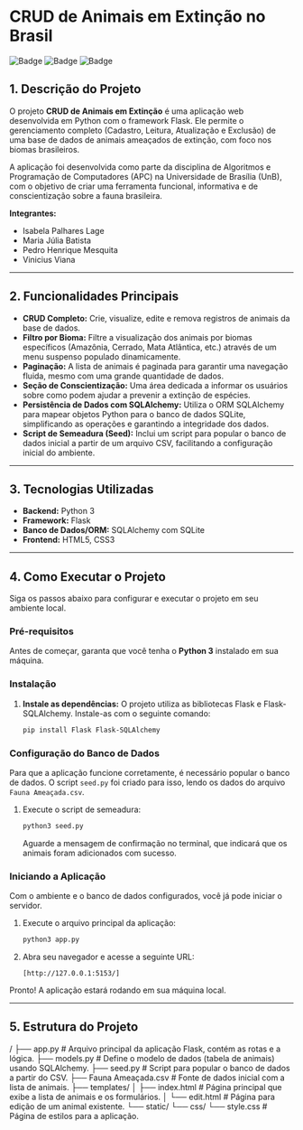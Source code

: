 # CRUD de Animais em Extinção no Brasil

![Badge](https://img.shields.io/badge/status-conclu%C3%ADdo-brightgreen)
![Badge](https://img.shields.io/badge/python-3.9%2B-blue)
![Badge](https://img.shields.io/badge/framework-Flask-black)

## 1. Descrição do Projeto

O projeto **CRUD de Animais em Extinção** é uma aplicação web desenvolvida em Python com o framework Flask. Ele permite o gerenciamento completo (Cadastro, Leitura, Atualização e Exclusão) de uma base de dados de animais ameaçados de extinção, com foco nos biomas brasileiros.

A aplicação foi desenvolvida como parte da disciplina de Algoritmos e Programação de Computadores (APC) na Universidade de Brasília (UnB), com o objetivo de criar uma ferramenta funcional, informativa e de conscientização sobre a fauna brasileira.

**Integrantes:**
* Isabela Palhares Lage
* Maria Júlia Batista
* Pedro Henrique Mesquita
* Vinicius Viana

---

## 2. Funcionalidades Principais

* **CRUD Completo:** Crie, visualize, edite e remova registros de animais da base de dados.
* **Filtro por Bioma:** Filtre a visualização dos animais por biomas específicos (Amazônia, Cerrado, Mata Atlântica, etc.) através de um menu suspenso populado dinamicamente.
* **Paginação:** A lista de animais é paginada para garantir uma navegação fluida, mesmo com uma grande quantidade de dados.
* **Seção de Conscientização:** Uma área dedicada a informar os usuários sobre como podem ajudar a prevenir a extinção de espécies.
* **Persistência de Dados com SQLAlchemy:** Utiliza o ORM SQLAlchemy para mapear objetos Python para o banco de dados SQLite, simplificando as operações e garantindo a integridade dos dados.
* **Script de Semeadura (Seed):** Inclui um script para popular o banco de dados inicial a partir de um arquivo CSV, facilitando a configuração inicial do ambiente.

---

## 3. Tecnologias Utilizadas

* **Backend:** Python 3
* **Framework:** Flask
* **Banco de Dados/ORM:** SQLAlchemy com SQLite
* **Frontend:** HTML5, CSS3

---

## 4. Como Executar o Projeto

Siga os passos abaixo para configurar e executar o projeto em seu ambiente local.

### **Pré-requisitos**

Antes de começar, garanta que você tenha o **Python 3** instalado em sua máquina.

### **Instalação**
1.  **Instale as dependências:**
    O projeto utiliza as bibliotecas Flask e Flask-SQLAlchemy. Instale-as com o seguinte comando:
    ```bash
    pip install Flask Flask-SQLAlchemy
    ```

### **Configuração do Banco de Dados**

Para que a aplicação funcione corretamente, é necessário popular o banco de dados. O script `seed.py` foi criado para isso, lendo os dados do arquivo `Fauna Ameaçada.csv`.

1.  Execute o script de semeadura:
    ```bash
    python3 seed.py
    ```
    Aguarde a mensagem de confirmação no terminal, que indicará que os animais foram adicionados com sucesso.

### **Iniciando a Aplicação**

Com o ambiente e o banco de dados configurados, você já pode iniciar o servidor.

1.  Execute o arquivo principal da aplicação:
    ```bash
    python3 app.py
    ```

2.  Abra seu navegador e acesse a seguinte URL:
    ```
    [http://127.0.0.1:5153/]
    ```

Pronto! A aplicação estará rodando em sua máquina local.

---

## 5. Estrutura do Projeto
/
├── app.py                  # Arquivo principal da aplicação Flask, contém as rotas e a lógica.
├── models.py               # Define o modelo de dados (tabela de animais) usando SQLAlchemy.
├── seed.py                 # Script para popular o banco de dados a partir do CSV.
├── Fauna Ameaçada.csv      # Fonte de dados inicial com a lista de animais.
├── templates/
│   ├── index.html          # Página principal que exibe a lista de animais e os formulários.
│   └── edit.html           # Página para edição de um animal existente.
└── static/
    └── css/
        └── style.css       # Página de estilos para a aplicação.
